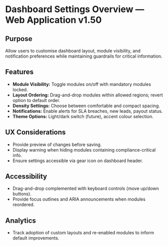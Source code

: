 # Dashboard Settings Overview — Web Application v1.50

## Purpose
Allow users to customise dashboard layout, module visibility, and notification preferences while maintaining guardrails for critical information.

## Features
- **Module Visibility:** Toggle modules on/off with mandatory modules locked.
- **Layout Ordering:** Drag-and-drop modules within allowed regions; revert option to default order.
- **Density Settings:** Choose between comfortable and compact spacing.
- **Notifications:** Enable alerts for SLA breaches, new leads, payout status.
- **Theme Options:** Light/dark switch (future), accent colour selection.

## UX Considerations
- Provide preview of changes before saving.
- Display warning when hiding modules containing compliance-critical info.
- Ensure settings accessible via gear icon on dashboard header.

## Accessibility
- Drag-and-drop complemented with keyboard controls (move up/down buttons).
- Provide focus outlines and ARIA announcements when modules reordered.

## Analytics
- Track adoption of custom layouts and re-enabled modules to inform default improvements.
